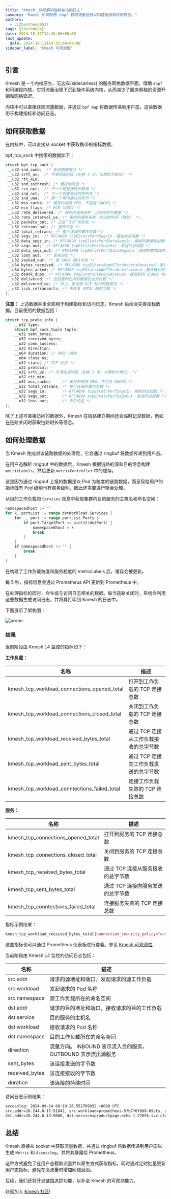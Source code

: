 ```yaml
---
title: "Kmesh：详细解析指标与访问日志"
summary: "Kmesh 如何利用 ebpf 获取流量信息以构建指标和访问日志。"
authors:
  - LiZhenCheng9527
tags: [introduce]
date: 2024-10-11T14:35:00+08:00
last_update:
  date: 2024-10-11T14:35:09+08:00
sidebar_label: "Kmesh 可观测性"
---
```


## 引言

Kmesh 是一个内核原生、无边车(sidecarless) 的服务网格数据平面。借助 `ebpf` 和可编程内核，它将流量治理下沉到操作系统内核，从而减少了服务网格的资源开销和网络延迟。

内核中可以直接获取流量数据，并通过 `bpf map` 将数据传递到用户态。这些数据用于构建指标和访问日志。

<!-- truncate -->

## 如何获取数据

在内核中，可以直接从 socket 中获取携带的指标数据。

bpf_tcp_sock 中携带的数据如下：

```c
struct bpf_tcp_sock {
 __u32 snd_cwnd;  /* 发送拥塞窗口 */
 __u32 srtt_us;  /* 平滑往返时延（左移 3 位，以微秒为单位） */
 __u32 rtt_min;
 __u32 snd_ssthresh; /* 慢启动阈值 */
 __u32 rcv_nxt;  /* 下一个期望接收的数据 */
 __u32 snd_nxt;  /* 下一个将要发送的序列号 */
 __u32 snd_una;  /* 第一个等待确认的字节 */
 __u32 mss_cache; /* 缓存的有效 MSS，不包括 SACKS */
 __u32 ecn_flags; /* ECN 状态位 */
 __u32 rate_delivered; /* 保存的速率采样：已交付的包数量 */
 __u32 rate_interval_us; /* 保存的速率采样：经过的时间（微秒） */
 __u32 packets_out; /* 正在“飞行”中的包 */
 __u32 retrans_out; /* 重传的包 */
 __u32 total_retrans; /* 整个连接的重传总数 */
 __u32 segs_in;  /* RFC4898 tcpEStatsPerfSegsIn：接收的总段数 */
 __u32 data_segs_in; /* RFC4898 tcpEStatsPerfDataSegsIn：接收的数据段总数 */
 __u32 segs_out;  /* RFC4898 tcpEStatsPerfSegsOut：发送的总段数 */
 __u32 data_segs_out; /* RFC4898 tcpEStatsPerfDataSegsOut：发送的数据段总数 */
 __u32 lost_out;  /* 丢失的包 */
 __u32 sacked_out; /* 被 SACK 确认的包 */
 __u64 bytes_received; /* RFC4898 tcpEStatsAppHCThruOctetsReceived：累计接收（或确认）的字节数 */
 __u64 bytes_acked; /* RFC4898 tcpEStatsAppHCThruOctetsAcked：累计确认的字节数 */
 __u32 dsack_dups; /* RFC4898 tcpEStatsStackDSACKDups：接收到的 DSACK 块数 */
 __u32 delivered; /* 包括重传在内的数据包总交付数 */
 __u32 delivered_ce; /* 同上，但仅限 ECE 标记的数据包 */
 __u32 icsk_retransmits; /* 未恢复（RTO）超时次数 */
};
```

**注意：** 上述数据并未全部用于构建指标和访问日志。Kmesh 后续会完善指标数据。目前使用的数据包括：

```c
struct tcp_probe_info {
    __u32 type;
    struct bpf_sock_tuple tuple;
    __u32 sent_bytes;
    __u32 received_bytes;
    __u32 conn_success;
    __u32 direction;
    __u64 duration; // 单位：纳秒
    __u64 close_ns;
    __u32 state; /* TCP 状态 */
    __u32 protocol;
    __u32 srtt_us; /* 平滑往返时延（左移 3 位，以微秒为单位） */
    __u32 rtt_min;
    __u32 mss_cache;     /* 缓存的有效 MSS，不包括 SACKS */
    __u32 total_retrans; /* 整个连接的重传总数 */
    __u32 segs_in;       /* RFC4898 tcpEStatsPerfSegsIn：接收的总段数 */
    __u32 segs_out;      /* RFC4898 tcpEStatsPerfSegsOut：发送的总段数 */
    __u32 lost_out;      /* 丢失的包 */
};
```

除了上述可直接访问的数据外，Kmesh 在链路建立期间还会临时记录数据，例如在链路关闭时获取链路时长等信息。

## 如何处理数据

当 Kmesh 完成对该链路数据的处理后，它会通过 ringbuf 将数据传递到用户态。

在用户态解析 ringbuf 中的数据后，Kmesh 根据链路的源和目的信息构建 `metricLabels`，然后更新 `metricController` 中的缓存。

这是因为通过 ringbuf 上报的数据是以 Pod 为粒度的链路数据，而呈现给用户的指标既有 Pod 级别也有服务级别，因此还需要进行聚合处理。

从目的工作负载的 `Services` 信息中获取集群内目的服务的主机名和命名空间：

```go
namespacedhost := ""
for k, portList := range dstWorkload.Services {
    for _, port := range portList.Ports {
        if port.TargetPort == uint32(dstPort) {
            namespacedhost = k
            break
        }
    }
    if namespacedhost != "" {
        break
    }
}
```

在构建了工作负载粒度和服务粒度的 metricLabels 后，缓存会被更新。

每 5 秒，指标信息会通过 Prometheus API 更新到 Prometheus 中。

在处理指标的同时，会生成与访问日志相关的数据。每当链路关闭时，系统会利用这些数据生成访问日志，并将其打印到 Kmesh 的日志中。

下图展示了架构图：

![probe](images/probe.png)

### 结果

当前阶段由 Kmesh L4 监控的指标如下：

**工作负载：**

| 名称                                         | 描述                                  |
| -------------------------------------------- | ------------------------------------- |
| kmesh_tcp_workload_connections_opened_total  | 打开到工作负载的 TCP 连接总数         |
| kmesh_tcp_workload_connections_closed_total  | 关闭到工作负载的 TCP 连接总数         |
| kmesh_tcp_workload_received_bytes_total      | 通过 TCP 连接从工作负载接收的总字节数 |
| kmesh_tcp_workload_sent_bytes_total          | 通过 TCP 连接向工作负载发送的总字节数 |
| kmesh_tcp_workload_conntections_failed_total | 连接工作负载失败的 TCP 连接总数       |

**服务：**

| 名称                                | 描述                              |
| ----------------------------------- | --------------------------------- |
| kmesh_tcp_connections_opened_total  | 打开到服务的 TCP 连接总数         |
| kmesh_tcp_connections_closed_total  | 关闭到服务的 TCP 连接总数         |
| kmesh_tcp_received_bytes_total      | 通过 TCP 连接从服务接收的总字节数 |
| kmesh_tcp_sent_bytes_total          | 通过 TCP 连接向服务发送的总字节数 |
| kmesh_tcp_conntections_failed_total | 连接服务失败的 TCP 连接总数       |

指标示例结果：

```sh
kmesh_tcp_workload_received_bytes_total{connection_security_policy="mutual_tls",destination_app="httpbin",destination_canonical_revision="v1",destination_canonical_service="httpbin",destination_cluster="Kubernetes",destination_pod_address="10.244.0.11",destination_pod_name="httpbin-5c5944c58c-v9mlk",destination_pod_namespace="default",destination_principal="-",destination_version="v1",destination_workload="httpbin",destination_workload_namespace="default",reporter="destination",request_protocol="tcp",response_flags="-",source_app="sleep",source_canonical_revision="latest",source_canonical_service="sleep",source_cluster="Kubernetes",source_principal="-",source_version="latest",source_workload="sleep",source_workload_namespace="default"} 231
```

这些指标也可以通过 Prometheus 仪表板进行查看。参见 [Kmesh 可观测性](/docs/transpot-layer/l4-metrics)

当前阶段由 Kmesh L4 监控的访问日志包括：

| 名称           | 描述                                                         |
| -------------- | ------------------------------------------------------------ |
| src.addr       | 请求的源地址和端口，发起请求的源工作负载                     |
| src.workload   | 发起请求的 Pod 名称                                          |
| src.namespace  | 源工作负载所在的命名空间                                     |
| dst.addr       | 请求的目的地址和端口，接收请求的目的工作负载                 |
| dst.service    | 目的服务的主机名                                             |
| dst.workload   | 接收请求的 Pod 名称                                          |
| dst.namespace  | 目的工作负载所在的命名空间                                   |
| direction      | 流量方向。 INBOUND 表示流入目的服务，OUTBOUND 表示流出源服务 |
| sent_bytes     | 该连接发送的字节数                                           |
| received_bytes | 该连接接收的字节数                                           |
| duration       | 该连接的持续时间                                             |

访问日志示例结果：

```sh
accesslog: 2024-09-14 08:19:26.552709932 +0000 UTC
src.addr=10.244.0.17:51842, src.workload=prometheus-5fb7f6f8d8-h9cts, src.namespace=istio-system,
dst.addr=10.244.0.13:9080, dst.service=productpage.echo-1-27855.svc.cluster.local, dst.workload=productpage-v1-8499c849b9-bz9t9, dst.namespace=echo-1-27855, direction=INBOUND, sent_bytes=5, received_bytes=292, duration=2.733902ms
```

## 总结

Kmesh 直接从 socket 中获取流量数据，并通过 ringbuf 将数据传递到用户态以生成 `Metric` 和 `Accesslog`，并将其暴露给 Prometheus。

这种方式避免了在用户态截取流量并以原生方式获取指标，同时通过定时批量更新用户态指标，避免在高流量时增加网络延迟。

后续，我们还将开发链路追踪功能，以补全 Kmesh 的可观测能力。

欢迎加入 [Kmesh 社区](https://github.com/kmesh-net/kmesh)!
